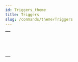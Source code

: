 ```yaml
---
id: Triggers_theme
title: Triggers
slug: /commands/theme/Triggers
---
```


|                                                                                                           |
| --------------------------------------------------------------------------------------------------------- |
| [<!-- INCLUDE #_command_.Trigger event.Syntax -->](../../commands-legacy/trigger-event.md)<br/>           |
| [<!-- INCLUDE #_command_.Trigger level.Syntax -->](../../commands-legacy/trigger-level.md)<br/>           |
| [<!-- INCLUDE #_command_.TRIGGER PROPERTIES.Syntax -->](../../commands-legacy/trigger-properties.md)<br/> |
